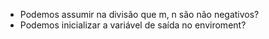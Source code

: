 * Podemos assumir na divisão que m, n são não negativos?
* Podemos inicializar a variável de saída no enviroment?